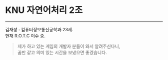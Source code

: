 # KNU 자연어처리 2조

---
김재성
: 컴퓨터정보통신공학과.23세.  
현재 R.O.T.C 이수 중.
> 제가 하고 있는 게임의 개발자 분들이 와서 알려주신다니,  
> 꿈만 같고 의미 있는 시간을 보냈으면 좋겠습니다.
